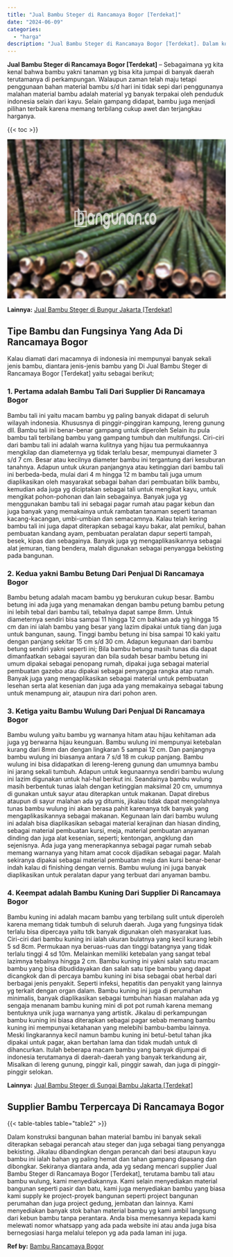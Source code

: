 ```yaml
---
title: "Jual Bambu Steger di Rancamaya Bogor [Terdekat]"
date: "2024-06-09"
categories: 
  - "harga"
description: "Jual Bambu Steger di Rancamaya Bogor [Terdekat]. Dalam konstruksi bangunan bahan material bambu ini banyak sekali diterapkan sebagai perancah atau steger dan..."
---
```


**Jual Bambu Steger di Rancamaya Bogor \[Terdekat\]** – Sebagaimana yg kita kenal bahwa bambu yakni tanaman yg bisa kita jumpai di banyak daerah terutamanya di perkampungan. Walaupun zaman telah maju tetapi penggunaan bahan material bambu s/d hari ini tidak sepi dari penggunanya malahan material bambu adalah material yg banyak terpakai oleh penduduk indonesia selain dari kayu. Selain gampang didapat, bambu juga menjadi pilihan terbaik karena memang terbilang cukup awet dan terjangkau harganya.

{{< toc >}}

![Jual Bambu Steger di Rancamaya Bogor [Terdekat]](/images/jual-bambu-tali-07.png)

**Lainnya:** [Jual Bambu Steger di Bungur Jakarta \[Terdekat\]](https://bambu.bangunan.co/jual-bambu-steger-di-bungur-jakarta-terdekat/)

## Tipe Bambu dan Fungsinya Yang Ada Di Rancamaya Bogor

Kalau diamati dari macamnya di indonesia ini mempunyai banyak sekali jenis bambu, diantara jenis-jenis bambu yang Di Jual Bambu Steger di Rancamaya Bogor \[Terdekat\] yaitu sebagai berikut;

### 1\. Pertama adalah Bambu Tali Dari Supplier Di Rancamaya Bogor

Bambu tali ini yaitu macam bambu yg paling banyak didapat di seluruh wilayah indonesia. Khususnya di pinggir-pinggiran kampung, lereng gunung dll. Bambu tali ini benar-benar gampang untuk diperoleh Selain itu pula bambu tali terbilang bambu yang gampang tumbuh dan multifungsi. Ciri-ciri dari bambu tali ini adalah warna kulitnya yang hijau tua permukaannya mengkilap dan diameternya yg tidak terlalu besar, mempunyai diameter 3 s/d 7 cm. Besar atau kecilnya diameter bambu ini tergantung dari kesuburan tanahnya. Adapun untuk ukuran panjangnya atau ketinggian dari bambu tali ini berbeda-beda, mulai dari 4 m hingga 12 m bambu tali juga umum diaplikasikan oleh masyarakat sebagai bahan dari pembuatan bilik bambu, kemudian ada juga yg diciptakan sebagai tali untuk mengikat kayu, untuk mengikat pohon-pohonan dan lain sebagainya. Banyak juga yg menggunakan bambu tali ini sebagai pagar rumah atau pagar kebun dan juga banyak yang memakainya untuk rambatan tanaman seperti tanaman kacang-kacangan, umbi-umbian dan semacamnya. Kalau telah kering bambu tali ini juga dapat diterapkan sebagai kayu bakar, alat pemikul, bahan pembuatan kandang ayam, pembuatan peralatan dapur seperti tampah, besek, kipas dan sebagainya. Banyak juga yg mengaplikasikannya sebagai alat jemuran, tiang bendera, malah digunakan sebagai penyangga bekisting pada bangunan.

### 2\. Kedua yakni Bambu Betung Dari Penjual Di Rancamaya Bogor

Bambu betung adalah macam bambu yg berukuran cukup besar. Bambu betung ini ada juga yang menamakan dengan bambu petung bambu petung ini lebih tebal dari bambu tali, tebalnya dapat sampe 8mm. Untuk diameternya sendiri bisa sampai 11 hingga 12 cm bahkan ada yg hingga 15 cm dan ini ialah bambu yang besar yang lazim dipakai untuk tiang dan juga untuk bangunan, saung. Tinggi bambu betung ini bisa sampai 10 kaki yaitu dengan panjang sekitar 15 cm s/d 30 cm. Adapun kegunaan dari bambu betung sendiri yakni seperti ini; Bila bambu betung masih tunas dia dapat dimanfaatkan sebagai sayuran dan bila sudah besar bambu betung ini umum dipakai sebagai penopang rumah, dipakai juga sebagai material pembuatan gazebo atau dipakai sebagai penyangga rangka atap rumah. Banyak juga yang mengaplikasikan sebagai material untuk pembuatan lesehan serta alat kesenian dan juga ada yang memakainya sebagai tabung untuk menampung air, ataupun nira dari pohon aren.

### 3\. Ketiga yaitu Bambu Wulung Dari Penjual Di Rancamaya Bogor

Bambu wulung yaitu bambu yg warnanya hitam atau hijau kehitaman ada juga yg berwarna hijau keunguan. Bambu wulung ini mempunyai ketebalan kurang dari 8mm dan dengan lingkaran 5 sampai 12 cm. Dan panjangnya bambu wulung ini biasanya antara 7 s/d 18 m cukup panjang. Bambu wulung ini bisa didapatkan di lereng-lereng gunung dan umumnya bambu ini jarang sekali tumbuh. Adapun untuk kegunaannya sendiri bambu wulung ini lazim digunakan untuk hal-hal berikut ini. Seandainya bambu wulung masih berbentuk tunas ialah dengan ketinggian maksimal 20 cm, umumnya di gunakan untuk sayur atau diterapkan untuk makanan. Dapat direbus ataupun di sayur malahan ada yg ditumis, jikalau tidak dapat mengolahnya tunas bambu wulung ini akan berasa pahit karenanya tdk banyak yang mengaplikasikannya sebagai makanan. Kegunaan lain dari bambu wulung ini adalah bisa diaplikasikan sebagai material kerajinan dan hiasan dinding, sebagai material pembuatan kursi, meja, material pembuatan anyaman dinding dan juga alat kesenian, seperti; kentongan, angklung dan sejenisnya. Ada juga yang menerapkannya sebagai pagar rumah sebab memang warnanya yang hitam amat cocok dijadikan sebagai pagar. Malah sekiranya dipakai sebagai material pembuatan meja dan kursi benar-benar indah kalau di finishing dengan vernis. Bambu wulung ini juga banyak diaplikasikan untuk peralatan dapur yang terbuat dari anyaman bambu.

### 4\. Keempat adalah Bambu Kuning Dari Supplier Di Rancamaya Bogor

Bambu kuning ini adalah macam bambu yang terbilang sulit untuk diperoleh karena memang tidak tumbuh di seluruh daerah. Juga yang fungsinya tidak terlalu bisa dipercaya yaitu tdk banyak digunakan oleh masyarakat luas. Ciri-ciri dari bambu kuning ini ialah ukuran bulatnya yang kecil kurang lebih 5 sd 8cm. Permukaan nya beruas-ruas dan tinggi batangnya yang tidak terlalu tinggi 4 sd 10m. Melainkan memiliki ketebalan yang sangat tebal lazimnya tebalnya hingga 2 cm. Bambu kuning ini yakni salah satu macam bambu yang bisa dibudidayakan dan salah satu tipe bambu yang dapat dicangkok dan di percaya bambu kuning ini bisa sebagai obat herbal dari berbagai jenis penyakit. Seperti infeksi, hepatitis dan penyakit yang lainnya yg terkait dengan organ dalam. Bambu kuning ini juga di perumahan minimalis, banyak diaplikasikan sebagai tumbuhan hiasan malahan ada yg sengaja menanam bambu kuning mini di pot pot rumah karena memang bentuknya unik juga warnanya yang artistik. Jikalau di perkampungan bambu kuning ini biasa diterapkan sebagai pagar sebab memang bambu kuning ini mempunyai ketahanan yang melebihi bambu-bambu lainnya. Meski lingkarannya kecil namun bambu kuning ini betul-betul tahan jika dipakai untuk pagar, akan bertahan lama dan tidak mudah untuk di dihancurkan. Itulah beberapa macam bambu yang banyak dijumpai di indonesia terutamanya di daerah-daerah yang banyak terkandung air, Misalkan di lereng gunung, pinggir kali, pinggir sawah, dan juga di pinggir-pinggir selokan.

**Lainnya:** [Jual Bambu Steger di Sungai Bambu Jakarta \[Terdekat\]](https://bambu.bangunan.co/jual-bambu-steger-di-sungai-bambu-jakarta-terdekat/)

## Supplier Bambu Terpercaya Di Rancamaya Bogor

{{< table-tables table="table2" >}}

Dalam konstruksi bangunan bahan material bambu ini banyak sekali diterapkan sebagai perancah atau steger dan juga sebagai tiang penyangga bekisting. Jikalau dibandingkan dengan perancah dari besi ataupun kayu bambu ini ialah bahan yg paling hemat dan tahan gampang dipasang dan dibongkar. Sekiranya diantara anda, ada yg sedang mencari supplier Jual Bambu Steger di Rancamaya Bogor \[Terdekat\], terutama bambu tali atau bambu wulung, kami menyediakannya. Kami selain menyediakan material bangunan seperti pasir dan batu, kami juga menyediakan bambu yang biasa kami supply ke project-proyek bangunan seperti project bangunan perumahan dan juga project gedung, jembatan dan lainnya. Kami menyediakan banyak stok bahan material bambu yg kami ambil langsung dari kebun bambu tanpa perantara. Anda bisa memesannya kepada kami melewati nomor whatsapp yang ada pada website ini atau anda juga bisa bernegosiasi harga melalui telepon yg ada pada laman ini juga.

**Ref by:** [Bambu Rancamaya Bogor](https://id.wikipedia.org/wiki/Bambu)
